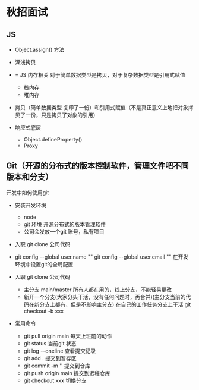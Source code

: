 # 秋招面试

## JS
- Object.assign() 方法
- 深浅拷贝
- = JS 内存相关 对于简单数据类型是拷贝，对于复杂数据类型是引用式赋值
    - 栈内存
    - 堆内存
- 拷贝（简单数据类型 复印了一份）和引用式赋值（不是真正意义上地把对象拷贝了一份，只是拷贝了对象的引用）

- 响应式底层
    - Object.defineProperty()
    - Proxy

## Git（开源的分布式的版本控制软件，管理文件吧不同版本和分支）
开发中如何使用git

- 安装开发环境
    - node
    - git 环境 开源分布式的版本管理软件
    - 公司会发放一个git 账号，私有项目

- 入职 git clone 公司代码
- git config --global user.name ""
    git config --global user.email "" 在开发环境中设置git的全局配置
- 入职 git clone 公司代码
    - 主分支 main/master
        所有人都在用的，线上分支，不能轻易更改
    - 新开一个分支(大家分头干活，没有任何问题时，再合并)(主分支当前的代码在新分支上都有，但是不影响主分支)
        在自己的工作任务分支上干活
        git checkout -b xxx 
- 常用命令
    - git pull origin main 每天上班前的动作
    - git status 当前git 状态
    - git log --oneline 查看提交记录
    - git add . 提交到暂存区
    - git commit -m '' 提交到仓库
    - git push origin main 提交到远程仓库
    - git checkout xxx 切换分支




